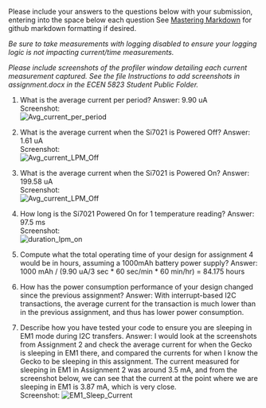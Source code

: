 Please include your answers to the questions below with your submission, entering into the space below each question
See [Mastering Markdown](https://guides.github.com/features/mastering-markdown/) for github markdown formatting if desired.

*Be sure to take measurements with logging disabled to ensure your logging logic is not impacting current/time measurements.*

*Please include screenshots of the profiler window detailing each current measurement captured.  See the file Instructions to add screenshots in assignment.docx in the ECEN 5823 Student Public Folder.* 

1. What is the average current per period?
   Answer: 9.90 uA
   <br>Screenshot:  
   ![Avg_current_per_period](https://github.com/CU-ECEN-5823/ecen5823-assignment4-vido2373/blob/master/questions/Assignment4-Screenshots/avg_current_per_period.JPG)  

2. What is the average current when the Si7021 is Powered Off?
   Answer: 1.61 uA
   <br>Screenshot:  
   ![Avg_current_LPM_Off](https://github.com/CU-ECEN-5823/ecen5823-assignment4-vido2373/blob/master/questions/Assignment4-Screenshots/avg_current_lpm_off.JPG)  

3. What is the average current when the Si7021 is Powered On?
   Answer: 199.58 uA
   <br>Screenshot:  
   ![Avg_current_LPM_Off](https://github.com/CU-ECEN-5823/ecen5823-assignment4-vido2373/blob/master/questions/Assignment4-Screenshots/avg_current_lpm_on.JPG)  

4. How long is the Si7021 Powered On for 1 temperature reading?
   Answer: 97.5 ms
   <br>Screenshot:  
   ![duration_lpm_on](https://github.com/CU-ECEN-5823/ecen5823-assignment4-vido2373/blob/master/questions/Assignment4-Screenshots/avg_current_lpm_on.JPG)  

5. Compute what the total operating time of your design for assignment 4 would be in hours, assuming a 1000mAh battery power supply?
   Answer: 1000 mAh / (9.90 uA/3 sec * 60 sec/min * 60 min/hr) = 84.175 hours
   
6. How has the power consumption performance of your design changed since the previous assignment?
   Answer: With interrupt-based I2C transactions, the average current for the transaction is much lower than in the previous assignment, and thus has lower power consumption.
   
7. Describe how you have tested your code to ensure you are sleeping in EM1 mode during I2C transfers.
   Answer: I would look at the screenshots from Assignment 2 and check the average current for when the Gecko is sleeping in EM1 there, and compared the currents for when I know the Gecko to be sleeping in this assignment. The current measured for sleeping in EM1 in Assignment 2 was around 3.5 mA, and from the screenshot below, we can see that the current at the point where we are sleeping in EM1 is 3.87 mA, which is very close.
    <br>Screenshot:
   ![EM1_Sleep_Current](https://github.com/CU-ECEN-5823/ecen5823-assignment4-vido2373/blob/master/questions/Assignment4-Screenshots/EM1_sleep_current.JPG)
   

